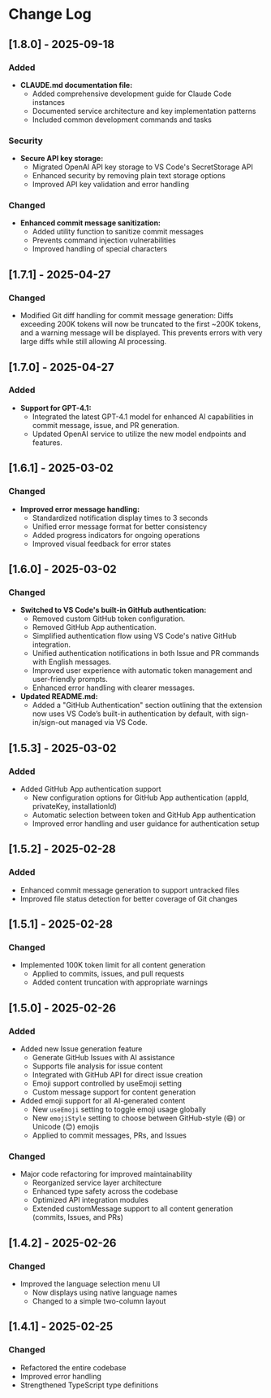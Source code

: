 # Change Log

## [1.8.0] - 2025-09-18

### Added
- **CLAUDE.md documentation file:**
  - Added comprehensive development guide for Claude Code instances
  - Documented service architecture and key implementation patterns
  - Included common development commands and tasks

### Security
- **Secure API key storage:**
  - Migrated OpenAI API key storage to VS Code's SecretStorage API
  - Enhanced security by removing plain text storage options
  - Improved API key validation and error handling

### Changed
- **Enhanced commit message sanitization:**
  - Added utility function to sanitize commit messages
  - Prevents command injection vulnerabilities
  - Improved handling of special characters

## [1.7.1] - 2025-04-27

### Changed
- Modified Git diff handling for commit message generation: Diffs exceeding 200K tokens will now be truncated to the first ~200K tokens, and a warning message will be displayed. This prevents errors with very large diffs while still allowing AI processing.
## [1.7.0] - 2025-04-27

### Added
- **Support for GPT-4.1:**
  - Integrated the latest GPT-4.1 model for enhanced AI capabilities in commit message, issue, and PR generation.
  - Updated OpenAI service to utilize the new model endpoints and features.
## [1.6.1] - 2025-03-02

### Changed
- **Improved error message handling:**
  - Standardized notification display times to 3 seconds
  - Unified error message format for better consistency
  - Added progress indicators for ongoing operations
  - Improved visual feedback for error states

## [1.6.0] - 2025-03-02

### Changed
- **Switched to VS Code's built-in GitHub authentication:**
  - Removed custom GitHub token configuration.
  - Removed GitHub App authentication.
  - Simplified authentication flow using VS Code's native GitHub integration.
  - Unified authentication notifications in both Issue and PR commands with English messages.
  - Improved user experience with automatic token management and user-friendly prompts.
  - Enhanced error handling with clearer messages.
- **Updated README.md:**
  - Added a "GitHub Authentication" section outlining that the extension now uses VS Code’s built-in authentication by default, with sign-in/sign-out managed via VS Code.

## [1.5.3] - 2025-03-02

### Added
- Added GitHub App authentication support
  - New configuration options for GitHub App authentication (appId, privateKey, installationId)
  - Automatic selection between token and GitHub App authentication
  - Improved error handling and user guidance for authentication setup

## [1.5.2] - 2025-02-28

### Added
- Enhanced commit message generation to support untracked files
- Improved file status detection for better coverage of Git changes

## [1.5.1] - 2025-02-28

### Changed
- Implemented 100K token limit for all content generation
  - Applied to commits, issues, and pull requests
  - Added content truncation with appropriate warnings

## [1.5.0] - 2025-02-26

### Added
- Added new Issue generation feature
  - Generate GitHub Issues with AI assistance
  - Supports file analysis for issue content
  - Integrated with GitHub API for direct issue creation
  - Emoji support controlled by useEmoji setting
  - Custom message support for content generation
- Added emoji support for all AI-generated content
  - New `useEmoji` setting to toggle emoji usage globally
  - New `emojiStyle` setting to choose between GitHub-style (:smile:) or Unicode (😊) emojis
  - Applied to commit messages, PRs, and Issues

### Changed
- Major code refactoring for improved maintainability
  - Reorganized service layer architecture
  - Enhanced type safety across the codebase
  - Optimized API integration modules
  - Extended customMessage support to all content generation (commits, Issues, and PRs)

## [1.4.2] - 2025-02-26

### Changed
- Improved the language selection menu UI
  - Now displays using native language names
  - Changed to a simple two-column layout

## [1.4.1] - 2025-02-25

### Changed
- Refactored the entire codebase
- Improved error handling
- Strengthened TypeScript type definitions